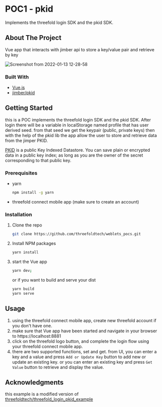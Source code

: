 # POC1 - pkid

Implements the threefold login SDK and the pkid SDK.

## About The Project

Vue app that interacts with jimber api to store a key/value pair and retrieve by key

![Screenshot from 2022-01-13 12-28-58](https://user-images.githubusercontent.com/42457449/149313211-a250f25a-4739-43e2-80b3-246c7a7b877d.png)

### Built With

-   [Vue.js](https://vuejs.org/)
-   [jimber/pkid](https://github.com/threefoldtech/pkid-node-client)

<!-- GETTING STARTED -->

## Getting Started

this is a POC implements the threefold login SDK and the pkid SDK.
After login there will be a variable in localStorage named profile that has user derived seed.
from that seed we get the keypair (public, private keys)
then with the help of the pkid lib the app allow the user to store and retrieve data from the jimper PKID.

[PKID](https://github.com/threefoldtech/pkid) is a public Key Indexed Datastore. You can save plain or encrypted data in a public key index; as long as you are the owner of the secret corresponding to that public key.

### Prerequisites

-   yarn
    ```sh
    npm install -g yarn
    ```
-   threefold connect mobile app (make sure to create an account)

### Installation

1. Clone the repo
    ```sh
    git clone https://github.com/threefoldtech/weblets_pocs.git
    ```
2. Install NPM packages
    ```sh
    yarn install
    ```
3. start the Vue app
    ```sh
    yarn dev;
    ```
    or if you want to build and serve your dist
    ```sh
    yarn build
    yarn serve
    ```

## Usage

1. using the threefold connect mobile app, create new threefold account if you don't have one.
2. make sure that Vue app have been started and navigate in your browser to https://localhost:8881
3. click on the threefold logo button, and complete the login flow using your threefold connect mobile app.
4. there are two supported functions, set and get. from UI, you can enter a key and a value and press `Add or Update Key` button to add new or update an existing key. or you can enter an existing key and press `Get Value` button to retrieve and display the value.

## Acknowledgments

this example is a modified version of [threefoldtech/threefold_login_pkid_example](https://github.com/threefoldtech/threefold_login_pkid_example)
